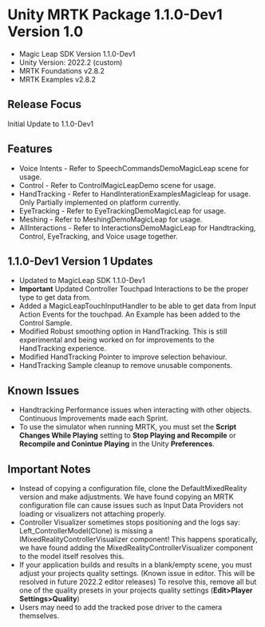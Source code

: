 **Unity MRTK Package 1.1.0-Dev1 Version 1.0**
===================================

* Magic Leap SDK Version 1.1.0-Dev1
* Unity Version: 2022.2 (custom)
* MRTK Foundations v2.8.2
* MRTK Examples v2.8.2

**Release Focus**
-----------------

Initial Update to 1.1.0-Dev1

**Features**
------------

* Voice Intents - Refer to SpeechCommandsDemoMagicLeap scene for usage.
* Control - Refer to ControlMagicLeapDemo scene for usage.
* HandTracking - Refer to HandInterationExamplesMagicleap for usage. Only Partially implemented on platform currently.
* EyeTracking - Refer to EyeTrackingDemoMagicLeap for usage.
* Meshing - Refer to MeshingDemoMagicLeap for usage.
* AllInteractions - Refer to InteractionsDemoMagicLeap for Handtracking, Control, EyeTracking, and Voice usage together.

**1.1.0-Dev1 Version 1 Updates**
----------------------------

* Updated to MagicLeap SDK 1.1.0-Dev1
* **Important** Updated Controller Touchpad Interactions to be the proper type to get data from.
* Added a MagicLeapTouchInputHandler to be able to get data from Input Action Events for the touchpad. An Example has been added to the Control Sample.
* Modified Robust smoothing option in HandTracking. This is still experimental and being worked on for improvements to the HandTracking experience.
* Modified HandTracking Pointer to improve selection behaviour.
* HandTracking Sample cleanup to remove unusable components.

**Known Issues**
----------------

* Handtracking Performance issues when interacting with other objects. Continuous Improvements made each Sprint.
* To use the simulator when running MRTK, you must set the **Script Changes While Playing** setting to **Stop Playing and Recompile** or **Recompile and Conintue Playing** in the Unity **Preferences**.

**Important Notes**
-------------------

* Instead of copying a configuration file, clone the DefaultMixedReality version and make adjustments. We have found copying an MRTK configuration file can cause issues such as Input Data Providers not loading or visualizers not attaching properly.
* Controller Visualizer sometimes stops positioning and the logs say: Left_ControllerModel(Clone) is missing a IMixedRealityControllerVisualizer component! This happens sporatically, we have found adding the MixedRealityControllerVisualizer component to the model itself resolves this.
* If your application builds and results in a blank/empty scene, you must adjust your projects quality settings. (Known issue in editor. This will be resolved in future 2022.2 editor releases) To resolve this, remove all but one of the quality presets in your projects quality settings (**Edit>Player Settings>Quality**)
* Users may need to add the tracked pose driver to the camera themselves.
